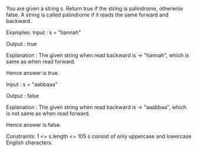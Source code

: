 You are given a string s. Return true if the string is palindrome, otherwise false. A string is called palindrome if it reads the same forward and backward.


Examples:
Input : s = "hannah"

Output : true

Explanation : The given string when read backward is -> "hannah", which is same as when read forward.

Hence answer is true.

Input : s = "aabbaaa"

Output : false

Explanation : The given string when read backward is -> "aaabbaa", which is not same as when read forward.

Hence answer is false.

Constraints:
1 <= s.length <= 105
s consist of only uppercase and lowercase English characters.